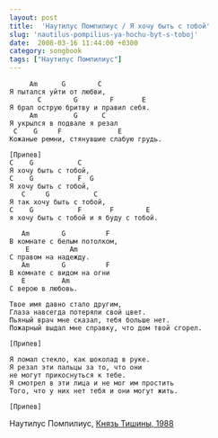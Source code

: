 ```yaml
---
layout: post
title:  'Наутилус Помпилиус / Я хочу быть с тобой'
slug: 'nautilus-pompilius-ya-hochu-byt-s-toboj'
date:  2008-03-16 11:44:00 +0300
category: songbook
tags: ["Наутилус Помпилиус"]
---
```


	     Am      G        C
	Я пытался уйти от любви,
	       C        G        F       E
	Я брал острую бритву и правил себя.
	     Am         G      C
	Я укрылся в подвале я резал
	 C    G     F              E
	Кожаные ремни, стянувшие слабую грудь.

	[Припев]
	C    G           C
	Я хочу быть с тобой,
	C    G           F  G
	Я хочу быть с тобой,
	   C     G           C
	Я так хочу быть с тобой,
	C    G           F       F        E
	я хочу быть с тобой и я буду с тобой.

	   Am        G          F
	В комнате с белым потолком,
	    E          Am
	С правом на надежду.
	   Am        G          F
	В комнате с видом на огни
	   E         Am
	С верою в любовь.

	Твое имя давно стало другим,
	Глаза навсегда потеряли свой цвет.
	Пьяный врач мне сказал, тебя больше нет.
	Пожарный выдал мне справку, что дом твой сгорел.

	[Припев]

	Я ломал стекло, как шоколад в руке.
	Я резал эти пальцы за то, что они
	не могут прикоснуться к тебе.
	Я смотрел в эти лица и не мог им простить
	Того, что у них нет тебя и они могут жить.

	[Припев]

Наутилус Помпилиус, [Князь Тишины, 1988](http://ru.wikipedia.org/wiki/%D0%9A%D0%BD%D1%8F%D0%B7%D1%8C_%D1%82%D0%B8%D1%88%D0%B8%D0%BD%D1%8B_%28%D0%B0%D0%BB%D1%8C%D0%B1%D0%BE%D0%BC%29)

